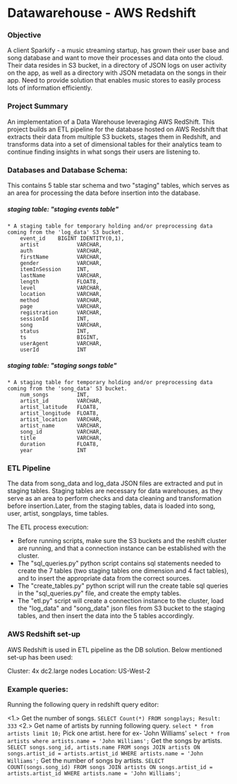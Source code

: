# Datawarehouse - AWS Redshift

### Objective
A client Sparkify - a music streaming startup, has grown their user base and song database and want to move their processes and data onto the cloud. Their data resides in S3 bucket, in a directory of JSON logs on user activity on the app, as well as a directory with JSON metadata on the songs in their app. Need to provide solution that enables music stores to easily process lots of information efficiently.

### Project Summary
An implementation of a Data Warehouse leveraging AWS RedShift. This project builds an ETL pipeline for the database hosted on AWS Redshift that extracts their data from multiple S3 buckets, stages them in Redshift, and transforms data into a set of dimensional tables for their analytics team to continue finding insights in what songs their users are listening to.

### Databases and Database Schema:
This contains 5 table star schema and two "staging" tables, which serves as an area for processing the data before insertion into the database.

##### staging table: "staging events table"
    * A staging table for temporary holding and/or preprocessing data coming from the 'log_data' S3 bucket. 
        event_id    BIGINT IDENTITY(0,1),
        artist            VARCHAR,
        auth              VARCHAR,
        firstName         VARCHAR,
        gender            VARCHAR,
        itemInSession     INT,
        lastName          VARCHAR,
        length            FLOAT8,
        level             VARCHAR,
        location          VARCHAR,
        method            VARCHAR,
        page              VARCHAR,
        registration      VARCHAR,
        sessionId         INT,
        song              VARCHAR,
        status            INT,
        ts                BIGINT,
        userAgent         VARCHAR,
        userId            INT    

##### staging table: "staging songs table"
    * A staging table for temporary holding and/or preprocessing data coming from the 'song_data' S3 bucket.
        num_songs         INT,
        artist_id         VARCHAR,
        artist_latitude   FLOAT8,
        artist_longitude  FLOAT8,
        artist_location   VARCHAR,
        artist_name       VARCHAR, 
        song_id           VARCHAR,
        title             VARCHAR,
        duration          FLOAT8,
        year              INT

### ETL Pipeline
The data from song_data and log_data JSON files are extracted and put in staging tables. Staging tables are necessary for data warehouses, as they serve as an area to perform checks and data cleaning and transformation before insertion.Later, from the staging tables, data is loaded into song, user, artist, songplays, time tables.

The ETL process execution:

* Before running scripts, make sure the S3 buckets and the reshift cluster are running, and that a connection instance can be established with the cluster.
* The "sql_queries.py" python script contains sql statements needed to create the 7 tables (two staging tables one dimension and 4 fact tables), and to insert the appropriate data from the correct sources.
* The "create_tables.py" python script will run the create table sql queries in the "sql_queries.py" file, and create the empty tables. 
* The "etl.py" script will create a connection instance to the cluster, load the "log_data" and "song_data" json files from S3 bucket to the staging tables, and then insert the data into the 5 tables accordingly.


### AWS Redshift set-up
AWS Redshift is used in ETL pipeline as the DB solution. Below mentioned set-up has been used:

Cluster: 4x dc2.large nodes
Location: US-West-2


### Example queries:
Running the following query in redshift query editor: 

<1.> 
Get the number of songs.
`SELECT Count(*) FROM songplays;
Result: 333`
<2.> 
Get name of artists by running following query.
`select * from artists limit 10;`
Pick one artist. here for ex- 'John Williams'
`select * from artists where artists.name = 'John Williams';`
Get the songs by artists.
`SELECT songs.song_id, artists.name FROM songs JOIN artists ON songs.artist_id = artists.artist_id WHERE artists.name = 'John Williams';`
Get the number of songs by artists.
`SELECT COUNT(songs.song_id) FROM songs JOIN artists ON songs.artist_id = artists.artist_id WHERE artists.name = 'John Williams';`
